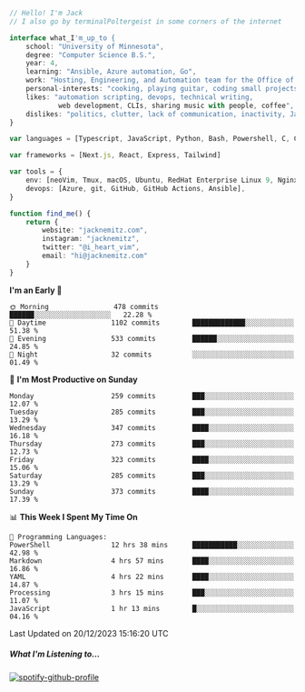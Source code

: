 ```typescript
// Hello! I'm Jack
// I also go by terminalPoltergeist in some corners of the internet

interface what_I'm_up_to {
    school: "University of Minnesota",
    degree: "Computer Science B.S.",
    year: 4,
    learning: "Ansible, Azure automation, Go",
    work: "Hosting, Engineering, and Automation team for the Office of Information Technology at UMN",
    personal-interests: "cooking, playing guitar, coding small projects",
    likes: "automation scripting, devops, technical writing,
            web development, CLIs, sharing music with people, coffee",
    dislikes: "politics, clutter, lack of communication, inactivity, Java",
}

var languages = [Typescript, JavaScript, Python, Bash, Powershell, C, C++, HTML, CSS]

var frameworks = [Next.js, React, Express, Tailwind]

var tools = {
    env: [neoVim, Tmux, macOS, Ubuntu, RedHat Enterprise Linux 9, Nginx, DigitalOcean, Cloudflare],
    devops: [Azure, git, GitHub, GitHub Actions, Ansible],
}

function find_me() {
    return {
        website: "jacknemitz.com",
        instagram: "jacknemitz",
        twitter: "@i_heart_vim",
        email: "hi@jacknemitz.com"
    }
}
```

<!--START_SECTION:waka-->
**I'm an Early 🐤** 

```text
🌞 Morning                478 commits         ██████░░░░░░░░░░░░░░░░░░░   22.28 % 
🌆 Daytime                1102 commits        █████████████░░░░░░░░░░░░   51.38 % 
🌃 Evening                533 commits         ██████░░░░░░░░░░░░░░░░░░░   24.85 % 
🌙 Night                  32 commits          ░░░░░░░░░░░░░░░░░░░░░░░░░   01.49 % 
```
📅 **I'm Most Productive on Sunday** 

```text
Monday                   259 commits         ███░░░░░░░░░░░░░░░░░░░░░░   12.07 % 
Tuesday                  285 commits         ███░░░░░░░░░░░░░░░░░░░░░░   13.29 % 
Wednesday                347 commits         ████░░░░░░░░░░░░░░░░░░░░░   16.18 % 
Thursday                 273 commits         ███░░░░░░░░░░░░░░░░░░░░░░   12.73 % 
Friday                   323 commits         ████░░░░░░░░░░░░░░░░░░░░░   15.06 % 
Saturday                 285 commits         ███░░░░░░░░░░░░░░░░░░░░░░   13.29 % 
Sunday                   373 commits         ████░░░░░░░░░░░░░░░░░░░░░   17.39 % 
```


📊 **This Week I Spent My Time On** 

```text
💬 Programming Languages: 
PowerShell               12 hrs 38 mins      ███████████░░░░░░░░░░░░░░   42.98 % 
Markdown                 4 hrs 57 mins       ████░░░░░░░░░░░░░░░░░░░░░   16.86 % 
YAML                     4 hrs 22 mins       ████░░░░░░░░░░░░░░░░░░░░░   14.87 % 
Processing               3 hrs 15 mins       ███░░░░░░░░░░░░░░░░░░░░░░   11.07 % 
JavaScript               1 hr 13 mins        █░░░░░░░░░░░░░░░░░░░░░░░░   04.16 % 
```


 Last Updated on 20/12/2023 15:16:20 UTC
<!--END_SECTION:waka-->

##### What I'm Listening to...

[![spotify-github-profile](https://spotify-github-profile.vercel.app/api/view?uid=jack.nemitz&cover_image=true&show_offline=true&bar_color=53b14f&bar_color_cover=false&background_color=121212FF)](https://spotify-github-profile.vercel.app/api/view?uid=jack.nemitz&redirect=true)

